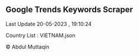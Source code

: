 

## Google Trends Keywords Scraper 
 
Last Update 20-05-2023 , 19:10:24

Country List :
VIETNAM.json



© Abdul Muttaqin 
